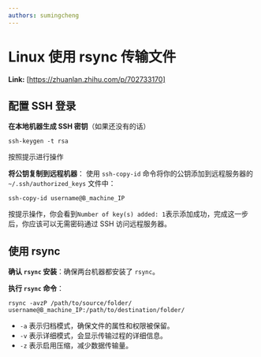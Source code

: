 ```yaml
---
authors: sumingcheng
---
```

# Linux 使用 rsync 传输文件



 **Link:** [https://zhuanlan.zhihu.com/p/702733170]

## 配置 SSH 登录  

**在本地机器生成 SSH 密钥**（如果还没有的话）

```
ssh-keygen -t rsa
```

按照提示进行操作

**将公钥复制到远程机器**： 使用 `ssh-copy-id` 命令将你的公钥添加到远程服务器的 `~/.ssh/authorized_keys` 文件中：

```
ssh-copy-id username@B_machine_IP
```

按提示操作，你会看到`Number of key(s) added: 1`表示添加成功，完成这一步后，你应该可以无需密码通过 SSH 访问远程服务器。

## 使用 rsync  

**确认 `rsync` 安装**：确保两台机器都安装了 `rsync`。

**执行 `rsync` 命令**：

```
rsync -avzP /path/to/source/folder/ username@B_machine_IP:/path/to/destination/folder/
```

* `-a` 表示归档模式，确保文件的属性和权限被保留。
* `-v` 表示详细模式，会显示传输过程的详细信息。
* `-z` 表示启用压缩，减少数据传输量。

